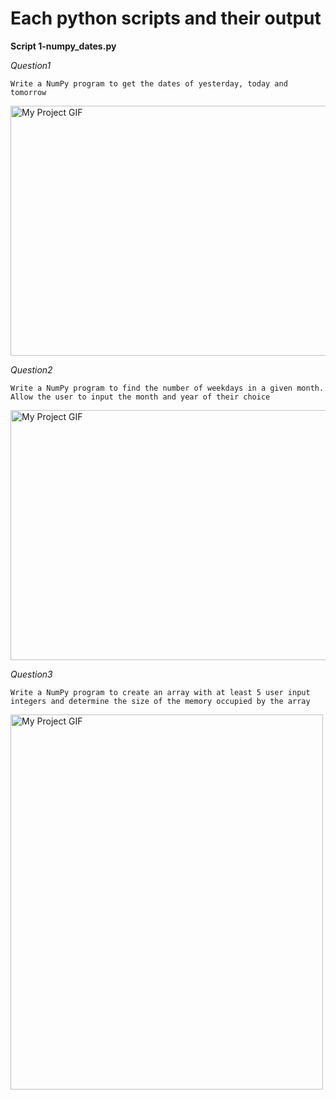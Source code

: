 # Each python scripts and their output


**Script 1-numpy_dates.py** 

*Question1*

```Write a NumPy program to get the dates of yesterday, today and tomorrow```

<img src="./Question1.gif" alt="My Project GIF" width="600" height="400">

*Question2*

```Write a NumPy program to find the number of weekdays in a given month. Allow the user to input the month and year of their choice```

<img src="./Question2.gif" alt="My Project GIF" width="600" height="400">

*Question3*

```Write a NumPy program to create an array with at least 5 user input integers and determine the size of the memory occupied by the array```

<img src="./Question3.gif" alt="My Project GIF" width="500" height="600">




